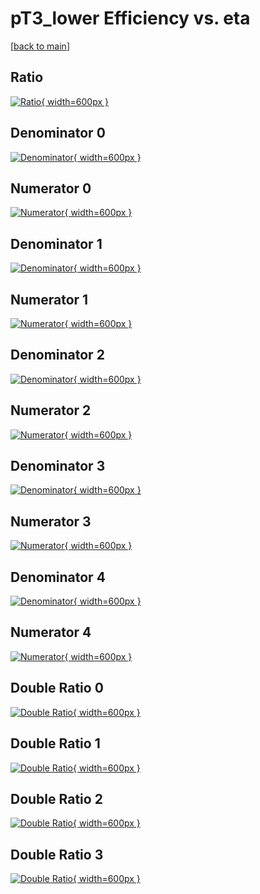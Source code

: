 # pT3_lower Efficiency vs. eta

[[back to main](./)]



## Ratio

[![Ratio](../mtv/var/pT3_lower_vtr_321_0_eff_eta.png){ width=600px }](../mtv/var/pT3_lower_vtr_321_0_eff_eta.pdf)

## Denominator 0

[![Denominator](../mtv/den/pT3_lower_vtr_321_0_eff_eta_den0.png){ width=600px }](../mtv/den/pT3_lower_vtr_321_0_eff_eta_den0.pdf)

## Numerator 0

[![Numerator](../mtv/num/pT3_lower_vtr_321_0_eff_eta_num0.png){ width=600px }](../mtv/num/pT3_lower_vtr_321_0_eff_eta_num0.pdf)

## Denominator 1

[![Denominator](../mtv/den/pT3_lower_vtr_321_0_eff_eta_den1.png){ width=600px }](../mtv/den/pT3_lower_vtr_321_0_eff_eta_den1.pdf)

## Numerator 1

[![Numerator](../mtv/num/pT3_lower_vtr_321_0_eff_eta_num1.png){ width=600px }](../mtv/num/pT3_lower_vtr_321_0_eff_eta_num1.pdf)

## Denominator 2

[![Denominator](../mtv/den/pT3_lower_vtr_321_0_eff_eta_den2.png){ width=600px }](../mtv/den/pT3_lower_vtr_321_0_eff_eta_den2.pdf)

## Numerator 2

[![Numerator](../mtv/num/pT3_lower_vtr_321_0_eff_eta_num2.png){ width=600px }](../mtv/num/pT3_lower_vtr_321_0_eff_eta_num2.pdf)

## Denominator 3

[![Denominator](../mtv/den/pT3_lower_vtr_321_0_eff_eta_den3.png){ width=600px }](../mtv/den/pT3_lower_vtr_321_0_eff_eta_den3.pdf)

## Numerator 3

[![Numerator](../mtv/num/pT3_lower_vtr_321_0_eff_eta_num3.png){ width=600px }](../mtv/num/pT3_lower_vtr_321_0_eff_eta_num3.pdf)

## Denominator 4

[![Denominator](../mtv/den/pT3_lower_vtr_321_0_eff_eta_den4.png){ width=600px }](../mtv/den/pT3_lower_vtr_321_0_eff_eta_den4.pdf)

## Numerator 4

[![Numerator](../mtv/num/pT3_lower_vtr_321_0_eff_eta_num4.png){ width=600px }](../mtv/num/pT3_lower_vtr_321_0_eff_eta_num4.pdf)

## Double Ratio 0

[![Double Ratio](../mtv/ratio/pT3_lower_vtr_321_0_eff_eta_ratio0.png){ width=600px }](../mtv/ratio/pT3_lower_vtr_321_0_eff_eta_ratio0.pdf)

## Double Ratio 1

[![Double Ratio](../mtv/ratio/pT3_lower_vtr_321_0_eff_eta_ratio1.png){ width=600px }](../mtv/ratio/pT3_lower_vtr_321_0_eff_eta_ratio1.pdf)

## Double Ratio 2

[![Double Ratio](../mtv/ratio/pT3_lower_vtr_321_0_eff_eta_ratio2.png){ width=600px }](../mtv/ratio/pT3_lower_vtr_321_0_eff_eta_ratio2.pdf)

## Double Ratio 3

[![Double Ratio](../mtv/ratio/pT3_lower_vtr_321_0_eff_eta_ratio3.png){ width=600px }](../mtv/ratio/pT3_lower_vtr_321_0_eff_eta_ratio3.pdf)

